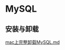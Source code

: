 # MySQL

## 安装与卸载

[mac上完整卸载MySQL.md](https://github.com/niu0217/Documents/blob/main/MySQL/mac上完整卸载MySQL.md)
